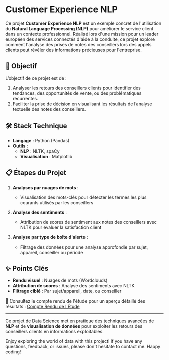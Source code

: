 # Customer Experience NLP

Ce projet **Customer Experience NLP** est un exemple concret de l'utilisation du **Natural Language Processing (NLP)** pour améliorer le service client dans un contexte professionnel. Réalisé lors d'une mission pour un leader européen des services connectés d'aide à la conduite, ce projet explore comment l'analyse des prises de notes des conseillers lors des appels clients peut révéler des informations précieuses pour l'entreprise.

## 🎯 Objectif

L’objectif de ce projet est de :
1. Analyser les retours des conseillers clients pour identifier des tendances, des opportunités de vente, ou des problématiques récurrentes.
2. Faciliter la prise de décision en visualisant les résultats de l’analyse textuelle des notes des conseillers.

## 🛠️ Stack Technique

- **Langage** : Python (Pandas)
- **Outils** :
  - **NLP** : NLTK, spaCy
  - **Visualisation** : Matplotlib

## 📋 Étapes du Projet

1. **Analyses par nuages de mots** :
   - Visualisation des mots-clés pour détecter les termes les plus courants utilisés par les conseillers

2. **Analyse des sentiments** :
   - Attribution de scores de sentiment aux notes des conseillers avec NLTK pour évaluer la satisfaction client

3. **Analyse par type de boîte d'alerte** :
   - Filtrage des données pour une analyse approfondie par sujet, appareil, conseiller ou période

## ✨ Points Clés

- **Rendu visuel** : Nuages de mots (Wordclouds)
- **Attribution de scores** : Analyse des sentiments avec NLTK
- **Filtrage ciblé** : Par sujet/appareil, date, ou conseiller

📄 Consultez le compte rendu de l'étude pour un aperçu détaillé des résultats : [Compte Rendu de l'Étude](compte_rendu_etude.pdf)

---

Ce projet de Data Science met en pratique des techniques avancées de **NLP** et de **visualisation de données** pour exploiter les retours des conseillers clients en informations exploitables.  

Enjoy exploring the world of data with this project! If you have any questions, feedback, or issues, please don't hesitate to contact me. Happy coding!
